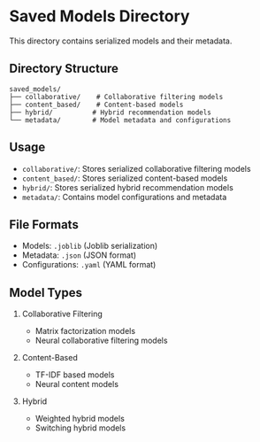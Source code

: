 # Saved Models Directory

This directory contains serialized models and their metadata.

## Directory Structure

```
saved_models/
├── collaborative/    # Collaborative filtering models
├── content_based/    # Content-based models
├── hybrid/          # Hybrid recommendation models
└── metadata/        # Model metadata and configurations
```

## Usage

- `collaborative/`: Stores serialized collaborative filtering models
- `content_based/`: Stores serialized content-based models
- `hybrid/`: Stores serialized hybrid recommendation models
- `metadata/`: Contains model configurations and metadata

## File Formats

- Models: `.joblib` (Joblib serialization)
- Metadata: `.json` (JSON format)
- Configurations: `.yaml` (YAML format)

## Model Types

1. Collaborative Filtering
   - Matrix factorization models
   - Neural collaborative filtering models

2. Content-Based
   - TF-IDF based models
   - Neural content models

3. Hybrid
   - Weighted hybrid models
   - Switching hybrid models 